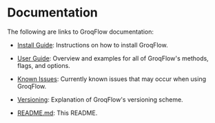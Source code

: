 # Documentation

The following are links to GroqFlow documentation:

- [Install Guide](install.md): Instructions on how to install GroqFlow.

- [User Guide](user_guide.md): Overview and examples for all of GroqFlow's methods, flags, and options.

- [Known Issues](known_issues.md): Currently known issues that may occur when using GroqFlow.

- [Versioning](versioning.md): Explanation of GroqFlow's versioning scheme.

- [README.md](readme.md): This README.
